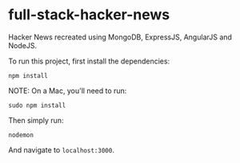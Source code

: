 # full-stack-hacker-news

Hacker News recreated using MongoDB, ExpressJS, AngularJS and NodeJS.

To run this project, first install the dependencies:

    npm install

NOTE: On a Mac, you'll need to run:

    sudo npm install

Then simply run:

    nodemon 

And navigate to `localhost:3000`. 
